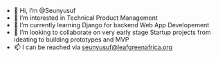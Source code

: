 - 👋 Hi, I’m @Seunyusuf
- 👀 I’m interested in Technical Product Management
- 🌱 I’m currently learning Django for backend Web App Developement
- 💞️ I’m looking to collaborate on very early stage Startup projects from ideating to building prototypes and MVP
- 📫 I can be reached via seunyusuf@leafgreenafrica.org

<!---
pipdaniels/pipdaniels is a ✨ special ✨ repository because its `README.md` (this file) appears on your GitHub profile.
You can click the Preview link to take a look at your changes.
--->
